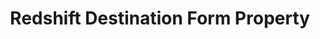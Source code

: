---
content-type: "api-form"
form-type: "destination"
key: "destination-form-properties-redshift-object"

title: "Redshift Destination Form Property"
api-type: "redshift"
display-name: "Redshift"

docs-name: "redshift"
db-type: "redshift"

description: ""
---
